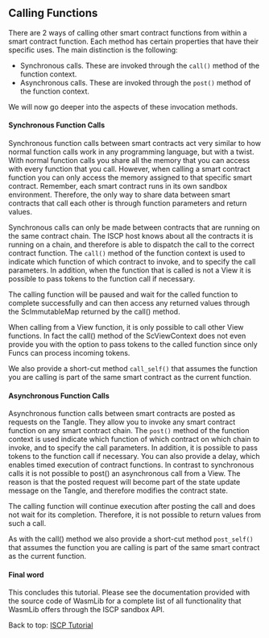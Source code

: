 ## Calling Functions

There are 2 ways of calling other smart contract functions from within a smart
contract function. Each method has certain properties that have their specific
uses. The main distinction is the following:

- Synchronous calls. These are invoked through the `call()` method of the
  function context.
- Asynchronous calls. These are invoked through the `post()` method of the
  function context.

We will now go deeper into the aspects of these invocation methods.

#### Synchronous Function Calls

Synchronous function calls between smart contracts act very similar to how
normal function calls work in any programming language, but with a twist. With
normal function calls you share all the memory that you can access with every
function that you call. However, when calling a smart contract function you can
only access the memory assigned to that specific smart contract. Remember, each
smart contract runs in its own sandbox environment. Therefore, the only way to
share data between smart contracts that call each other is through function
parameters and return values.

Synchronous calls can only be made between contracts that are running on the
same contract chain. The ISCP host knows about all the contracts it is running
on a chain, and therefore is able to dispatch the call to the correct contract
function. The `call()` method of the function context is used to indicate which
function of which contract to invoke, and to specify the call parameters. In
addition, when the function that is called is not a View it is possible to pass
tokens to the function call if necessary.

The calling function will be paused and wait for the called function to complete
successfully and can then access any returned values through the ScImmutableMap
returned by the call() method.

When calling from a View function, it is only possible to call other View
functions. In fact the call() method of the ScViewContext does not even provide
you with the option to pass tokens to the called function since only Funcs can
process incoming tokens.

We also provide a short-cut method `call_self()` that assumes the function you
are calling is part of the same smart contract as the current function.

#### Asynchronous Function Calls

Asynchronous function calls between smart contracts are posted as requests on
the Tangle. They allow you to invoke any smart contract function on any smart
contract chain. The `post()` method of the function context is used indicate
which function of which contract on which chain to invoke, and to specify the
call parameters. In addition, it is possible to pass tokens to the function call
if necessary. You can also provide a delay, which enables timed execution of
contract functions. In contrast to synchronous calls it is not possible to
post() an asynchronous call from a View. The reason is that the posted request
will become part of the state update message on the Tangle, and therefore
modifies the contract state.

The calling function will continue execution after posting the call and does not
wait for its completion. Therefore, it is not possible to return values from
such a call.

As with the call() method we also provide a short-cut method `post_self()` that
assumes the function you are calling is part of the same smart contract as the
current function.

#### Final word

This concludes this tutorial. Please see the documentation provided with the 
source code of WasmLib for a complete list of all functionality that WasmLib 
offers through the ISCP sandbox API.

Back to top: [ISCP Tutorial](../../Tutorial.md)
